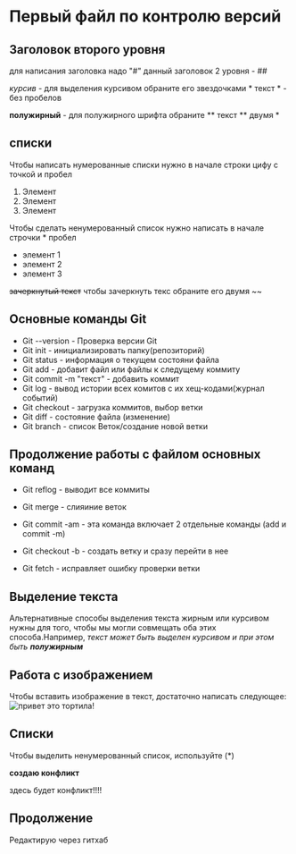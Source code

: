 # Первый файл по контролю версий 


## Заголовок второго уровня
для написания заголовка надо "#" данный заголовок 2 уровня - ##

*курсив* -
для выделения курсивом обраните его звездочками * текст * - без пробелов

**полужирный** - для полужирного шрифта обраните ** текст ** двумя *

## списки

Чтобы написать нумерованные списки нужно в начале строки цифу с точкой и пробел

1. Элемент
2. Элемент
3. Элемент

Чтобы сделать ненумерованный список нужно написать в начале строчки * пробел 

* элемент 1 
* элемент 2
* элемент 3

~~зачеркнутый текст~~ чтобы зачеркнуть текс обраните его двумя ~~

## Основные команды **Git**

* Git --version - Проверка версии Git
* Git init - инициализировать папку(репозиторий)
* Git status - информация о текущем состояни файла
* Git add - добавит файл или файлы к следущему коммиту
* Git commit -m "текст" - добавить коммит
* Git log - вывод истории всех комитов с их хещ-кодами(журнал событий)
* Git checkout - загрузка коммитов, выбор ветки
* Git diff - состояние файла (изменение)
* Git branch - список Веток/создание новой ветки

## Продолжение работы с файлом основных команд

* Git reflog - выводит все коммиты

* Git merge - слияиние веток 

* Git commit -am - эта команда включает 2 отдельные команды (add и commit -m)

* Git checkout -b - создать ветку и сразу перейти в нее

* Git fetch - исправляет ошибку проверки ветки

## Выделение текста

Альтернативные способы выделения текста жирным или курсивом нужны для того, чтобы мы могли совмещать оба этих способа.Например, _текст может быть выделен курсивом и при этом быть **полужирным**_

## Работа с изображением

Чтобы вставить изображение в текст, достаточно написать следующее:
![привет это тортила!](tortila.jpg.jpg)

## Списки

Чтобы выделить ненумерованный список, используйте (*)

**создаю конфликт**

здесь будет конфликт!!!!

## Продолжение

Редактирую через гитхаб
